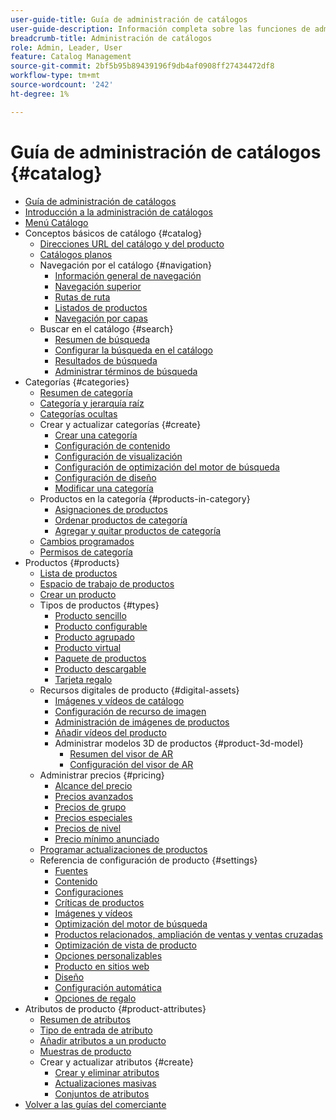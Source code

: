 ```yaml
---
user-guide-title: Guía de administración de catálogos
user-guide-description: Información completa sobre las funciones de administración de catálogos para los administradores de Adobe Commerce y Magento Open Source, así como para los especialistas en marketing de comercio electrónico.
breadcrumb-title: Administración de catálogos
role: Admin, Leader, User
feature: Catalog Management
source-git-commit: 2bf5b95b89439196f9db4af0908ff27434472df8
workflow-type: tm+mt
source-wordcount: '242'
ht-degree: 1%

---
```



# Guía de administración de catálogos {#catalog}

+ [Guía de administración de catálogos](guide-overview.md)
+ [Introducción a la administración de catálogos](introduction.md)
+ [Menú Catálogo](catalog-menu.md)
+ Conceptos básicos de catálogo {#catalog}
   + [Direcciones URL del catálogo y del producto](catalog-urls.md)
   + [Catálogos planos](catalog-flat.md)
   + Navegación por el catálogo {#navigation}
      + [Información general de navegación](navigation.md)
      + [Navegación superior](navigation-top.md)
      + [Rutas de ruta](navigation-breadcrumb-trail.md)
      + [Listados de productos](navigation-product-listings.md)
      + [Navegación por capas](navigation-layered.md)
   + Buscar en el catálogo {#search}
      + [Resumen de búsqueda](search.md)
      + [Configurar la búsqueda en el catálogo](search-configuration.md)
      + [Resultados de búsqueda](search-results.md)
      + [Administrar términos de búsqueda](search-terms.md)
+ Categorías {#categories}
   + [Resumen de categoría](categories.md)
   + [Categoría y jerarquía raíz](category-root.md)
   + [Categorías ocultas](category-hidden.md)
   + Crear y actualizar categorías {#create}
      + [Crear una categoría](category-create.md)
      + [Configuración de contenido](categories-content-settings.md)
      + [Configuración de visualización](categories-display-settings.md)
      + [Configuración de optimización del motor de búsqueda](categories-search-engine-optimization.md)
      + [Configuración de diseño](categories-custom-design.md)
      + [Modificar una categoría](category-modify.md)
   + Productos en la categoría {#products-in-category}
      + [Asignaciones de productos](categories-product-assignments.md)
      + [Ordenar productos de categoría](category-products-sort.md)
      + [Agregar y quitar productos de categoría](category-products-add.md)
   + [Cambios programados](category-scheduled-changes.md)
   + [Permisos de categoría](category-permissions.md)
+ Productos {#products}
   + [Lista de productos](products-list.md)
   + [Espacio de trabajo de productos](product-workspace.md)
   + [Crear un producto](product-create.md)
   + Tipos de productos {#types}
      + [Producto sencillo](product-create-simple.md)
      + [Producto configurable](product-create-configurable.md)
      + [Producto agrupado](product-create-grouped.md)
      + [Producto virtual](product-create-virtual.md)
      + [Paquete de productos](product-create-bundle.md)
      + [Producto descargable](product-create-downloadable.md)
      + [Tarjeta regalo](product-gift-card-create.md)
   + Recursos digitales de producto {#digital-assets}
      + [Imágenes y vídeos de catálogo](catalog-images-video.md)
      + [Configuración de recurso de imagen](product-image-config.md)
      + [Administración de imágenes de productos](product-image.md)
      + [Añadir vídeos del producto](product-video.md)
      + Administrar modelos 3D de productos {#product-3d-model}
         + [Resumen del visor de AR](ar-viewer-overview.md)
         + [Configuración del visor de AR](ar-viewer-setup.md)
   + Administrar precios {#pricing}
      + [Alcance del precio](catalog-price-scope.md)
      + [Precios avanzados](pricing-advanced.md)
      + [Precios de grupo](product-price-group.md)
      + [Precios especiales](product-price-special.md)
      + [Precios de nivel](product-price-tier.md)
      + [Precio mínimo anunciado](product-price-minimum-advertised.md)
   + [Programar actualizaciones de productos](product-scheduled-changes.md)
   + Referencia de configuración de producto {#settings}
      + [Fuentes](sources.md)
      + [Contenido](product-content.md)
      + [Configuraciones](product-configurations.md)
      + [Críticas de productos](settings-advanced-product-reviews.md)
      + [Imágenes y vídeos](product-images-and-video.md)
      + [Optimización del motor de búsqueda](product-search-engine-optimization.md)
      + [Productos relacionados, ampliación de ventas y ventas cruzadas](related-products-up-sells-cross-sells.md)
      + [Optimización de vista de producto](product-view-optimization.md)
      + [Opciones personalizables](settings-advanced-custom-options.md)
      + [Producto en sitios web](settings-basic-websites.md)
      + [Diseño](settings-advanced-design.md)
      + [Configuración automática](product-autosettings.md)
      + [Opciones de regalo](product-gift-options.md)
+ Atributos de producto {#product-attributes}
   + [Resumen de atributos](product-attributes.md)
   + [Tipo de entrada de atributo](attributes-input-types.md)
   + [Añadir atributos a un producto](product-attributes-add.md)
   + [Muestras de producto](swatches.md)
   + Crear y actualizar atributos {#create}
      + [Crear y eliminar atributos](attribute-product-create.md)
      + [Actualizaciones masivas](bulk-product-attribute-update.md)
      + [Conjuntos de atributos](attribute-sets.md)
+ [Volver a las guías del comerciante](https://experienceleague.adobe.com/en/docs/commerce-admin/user-guides/home)

